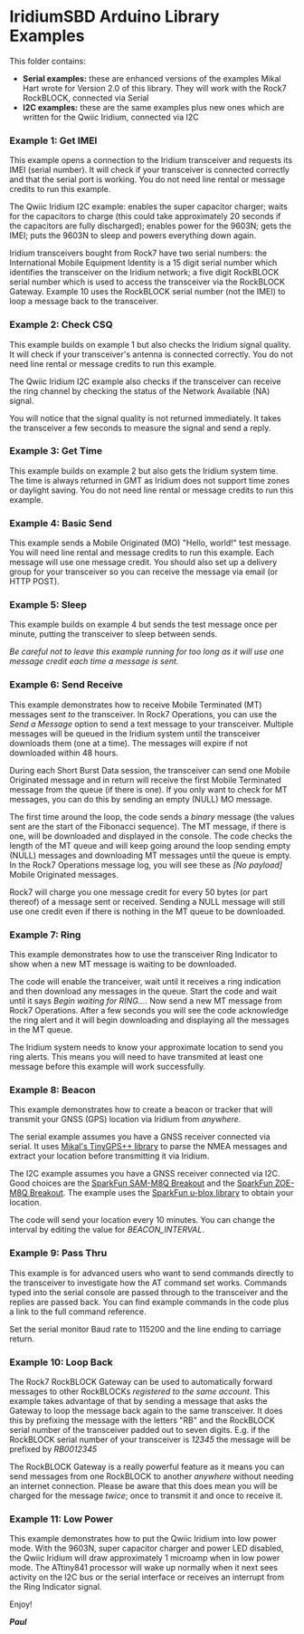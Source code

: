 # IridiumSBD Arduino Library Examples

This folder contains:
- **Serial examples:** these are enhanced versions of the examples Mikal Hart wrote for Version 2.0 of this library. They will work with the Rock7 RockBLOCK, connected via Serial
- **I2C examples:** these are the same examples plus new ones which are written for the Qwiic Iridium, connected via I2C

### Example 1: Get IMEI

This example opens a connection to the Iridium transceiver and requests its IMEI (serial number). It will check if your transceiver is connected correctly and that the
serial port is working. You do not need line rental or message credits to run this example.

The Qwiic Iridium I2C example: enables the super capacitor charger; waits for the capacitors to charge (this could take approximately 20 seconds if the capacitors are
fully discharged); enables power for the 9603N; gets the IMEI; puts the 9603N to sleep and powers everything down again.

Iridium transceivers bought from Rock7 have two serial numbers: the International Mobile Equipment Identity is a 15 digit serial number which identifies the transceiver
on the Iridium network; a five digit RockBLOCK serial number which is used to access the transceiver via the RockBLOCK Gateway. Example 10 uses the RockBLOCK serial number
(not the IMEI) to loop a message back to the transceiver.

### Example 2: Check CSQ

This example builds on example 1 but also checks the Iridium signal quality. It will check if your transceiver's antenna is connected correctly. You do not need line
rental or message credits to run this example.

The Qwiic Iridium I2C example also checks if the transceiver can receive the ring channel by checking the status of the Network Available (NA) signal.

You will notice that the signal quality is not returned immediately. It takes the transceiver a few seconds to measure the signal and send a reply.

### Example 3: Get Time

This example builds on example 2 but also gets the Iridium system time. The time is always returned in GMT as Iridium does not support time zones or daylight saving.
You do not need line rental or message credits to run this example.

### Example 4: Basic Send

This example sends a Mobile Originated (MO) "Hello, world!" test message. You will need line rental and message credits to run this example. Each message will
use one message credit. You should also set up a delivery group for your transceiver so you can receive the message via email (or HTTP POST).

### Example 5: Sleep

This example builds on example 4 but sends the test message once per minute, putting the transceiver to sleep between sends.

_Be careful not to leave this example running for too long as it will use one message credit each time a message is sent._

### Example 6: Send Receive

This example demonstrates how to receive Mobile Terminated (MT) messages sent _to_ the transceiver. In Rock7 Operations, you can use the _Send a Message_ option to
send a text message to your transceiver. Multiple messages will be queued in the Iridium system until the transceiver downloads them (one at a time). The messages
will expire if not downloaded within 48 hours.

During each Short Burst Data session, the transceiver can send one Mobile Originated message and in return will receive the first Mobile Terminated message from
the queue (if there is one). If you only want to check for MT messages, you can do this by sending an empty (NULL) MO message.

The first time around the loop, the code sends a _binary_ message (the values sent are the start of the Fibonacci sequence). The MT message, if there is one,
will be downloaded and displayed in the console. The code checks the length of the MT queue and will keep going around the loop sending empty (NULL) messages and
downloading MT messages until the queue is empty. In the Rock7 Operations message log, you will see these as _\[No payload\]_ Mobile Originated messages.

Rock7 will charge you one message credit for every 50 bytes (or part thereof) of a message sent or received. Sending a NULL message will still use one credit even
if there is nothing in the MT queue to be downloaded. 

### Example 7: Ring

This example demonstrates how to use the transceiver Ring Indicator to show when a new MT message is waiting to be downloaded.

The code will enable the tranceiver, wait until it receives a ring indication and then download any messages in the queue. Start the code and wait until it says
_Begin waiting for RING..._. Now send a new MT message from Rock7 Operations. After a few seconds you will see the code acknowledge the ring alert and it will
begin downloading and displaying all the messages in the MT queue.

The Iridium system needs to know your approximate location to send you ring alerts. This means you will need to have transmited at least one message before this example
will work successfully.

### Example 8: Beacon

This example demonstrates how to create a beacon or tracker that will transmit your GNSS (GPS) location via Iridium from _anywhere_.

The serial example assumes you have a GNSS receiver connected via serial. It uses [Mikal's TinyGPS++ library](http://arduiniana.org/libraries/tinygpsplus/) to parse the
NMEA messages and extract your location before transmitting it via Iridium.

The I2C example assumes you have a GNSS receiver connected via I2C. Good choices are the [SparkFun SAM-M8Q Breakout](https://www.sparkfun.com/products/15210) and the
[SparkFun ZOE-M8Q Breakout](https://www.sparkfun.com/products/15193). The example uses the [SparkFun u-blox library](https://github.com/sparkfun/SparkFun_Ublox_Arduino_Library)
to obtain your location.

The code will send your location every 10 minutes. You can change the interval by editing the value for _BEACON_INTERVAL_.

### Example 9: Pass Thru

This example is for advanced users who want to send commands directly to the transceiver to investigate how the AT command set works. Commands typed into the serial
console are passed through to the transceiver and the replies are passed back. You can find example commands in the code plus a link to the full command reference.

Set the serial monitor Baud rate to 115200 and the line ending to carriage return.

### Example 10: Loop Back

The Rock7 RockBLOCK Gateway can be used to automatically forward messages to other RockBLOCKs _registered to the same account_. This example takes advantage of that
by sending a message that asks the Gateway to loop the message back again to the same transceiver. It does this by prefixing the message with the letters "RB"
and the RockBLOCK serial number of the transceiver padded out to seven digits. E.g. if the RockBLOCK serial number of your transceiver is _12345_ the message will
be prefixed by _RB0012345_

The RockBLOCK Gateway is a really powerful feature as it means you can send messages from one RockBLOCK to another _anywhere_ without needing an internet connection.
Please be aware that this does mean you will be charged for the message _twice_; once to transmit it and once to receive it.

### Example 11: Low Power

This example demonstrates how to put the Qwiic Iridium into low power mode. With the 9603N, super capacitor charger and power LED disabled, the Qwiic Iridium will draw
approximately 1 microamp when in low power mode. The ATtiny841 processor will wake up normally when it next sees activity on the I2C bus or the serial interface or
receives an interrupt from the Ring Indicator signal.

Enjoy!

**_Paul_**
